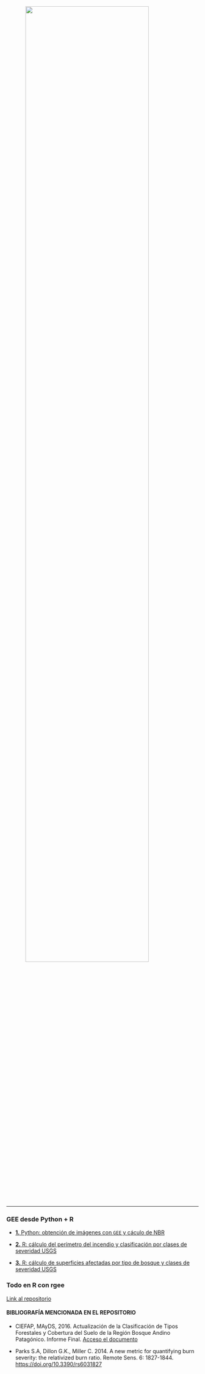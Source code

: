 
<img src="_images/1_caratula_readme.png" width="80%" style="display: block; margin: auto;" />

------------------------------------------------------------------------

### **GEE desde Python + R**

- [**1.** Python: obtención de imágenes con `GEE` y cáculo de NBR]()

- [**2.** R: cálculo del perímetro del incendio y clasificación por
  clases de severidad USGS]()

- [**3.** R: cálculo de superficies afectadas por tipo de bosque y
  clases de severidad USGS]()

### **Todo en R con rgee**

[Link al
repositorio](https://github.com/romina-gonzalez-musso/Severidad_Incendio-Steffen-Martin22?tab=readme-ov-file)

#### **BIBLIOGRAFÍA MENCIONADA EN EL REPOSITORIO**

- CIEFAP, MAyDS, 2016. Actualización de la Clasificación de Tipos
  Forestales y Cobertura del Suelo de la Región Bosque Andino
  Patagónico. Informe Final. [Acceso el
  documento](https://www.argentina.gob.ar/sites/default/files/informe_final_ccs_bap_20160712.pdf)

- Parks S.A, Dillon G.K., Miller C. 2014. A new metric for quantifying
  burn severity: the relativized burn ratio. Remote Sens. 6: 1827-1844.
  <https://doi.org/10.3390/rs6031827>
